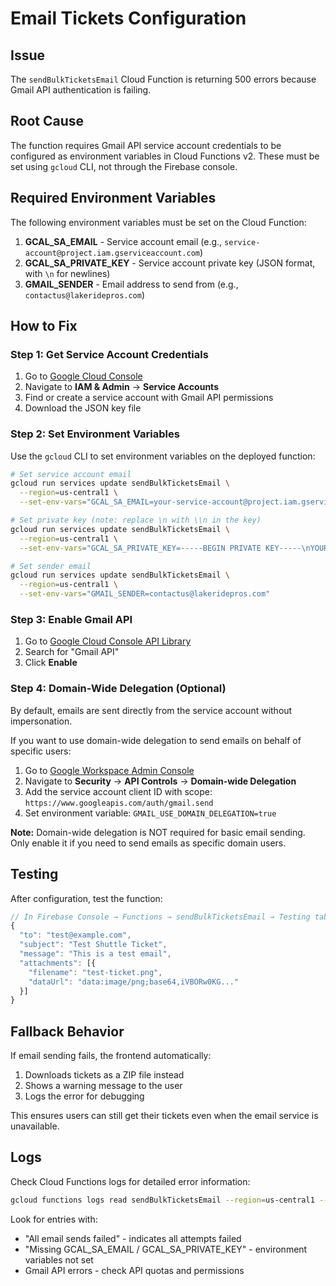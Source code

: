 # Email Tickets Configuration

## Issue
The `sendBulkTicketsEmail` Cloud Function is returning 500 errors because Gmail API authentication is failing.

## Root Cause
The function requires Gmail API service account credentials to be configured as environment variables in Cloud Functions v2. These must be set using `gcloud` CLI, not through the Firebase console.

## Required Environment Variables

The following environment variables must be set on the Cloud Function:

1. **GCAL_SA_EMAIL** - Service account email (e.g., `service-account@project.iam.gserviceaccount.com`)
2. **GCAL_SA_PRIVATE_KEY** - Service account private key (JSON format, with `\n` for newlines)
3. **GMAIL_SENDER** - Email address to send from (e.g., `contactus@lakeridepros.com`)

## How to Fix

### Step 1: Get Service Account Credentials
1. Go to [Google Cloud Console](https://console.cloud.google.com)
2. Navigate to **IAM & Admin** → **Service Accounts**
3. Find or create a service account with Gmail API permissions
4. Download the JSON key file

### Step 2: Set Environment Variables
Use the `gcloud` CLI to set environment variables on the deployed function:

```bash
# Set service account email
gcloud run services update sendBulkTicketsEmail \
  --region=us-central1 \
  --set-env-vars="GCAL_SA_EMAIL=your-service-account@project.iam.gserviceaccount.com"

# Set private key (note: replace \n with \\n in the key)
gcloud run services update sendBulkTicketsEmail \
  --region=us-central1 \
  --set-env-vars="GCAL_SA_PRIVATE_KEY=-----BEGIN PRIVATE KEY-----\nYOUR_KEY_HERE\n-----END PRIVATE KEY-----"

# Set sender email
gcloud run services update sendBulkTicketsEmail \
  --region=us-central1 \
  --set-env-vars="GMAIL_SENDER=contactus@lakeridepros.com"
```

### Step 3: Enable Gmail API
1. Go to [Google Cloud Console API Library](https://console.cloud.google.com/apis/library)
2. Search for "Gmail API"
3. Click **Enable**

### Step 4: Domain-Wide Delegation (Optional)
By default, emails are sent directly from the service account without impersonation.

If you want to use domain-wide delegation to send emails on behalf of specific users:

1. Go to [Google Workspace Admin Console](https://admin.google.com)
2. Navigate to **Security** → **API Controls** → **Domain-wide Delegation**
3. Add the service account client ID with scope: `https://www.googleapis.com/auth/gmail.send`
4. Set environment variable: `GMAIL_USE_DOMAIN_DELEGATION=true`

**Note:** Domain-wide delegation is NOT required for basic email sending. Only enable it if you need to send emails as specific domain users.

## Testing
After configuration, test the function:

```javascript
// In Firebase Console → Functions → sendBulkTicketsEmail → Testing tab
{
  "to": "test@example.com",
  "subject": "Test Shuttle Ticket",
  "message": "This is a test email",
  "attachments": [{
    "filename": "test-ticket.png",
    "dataUrl": "data:image/png;base64,iVBORw0KG..."
  }]
}
```

## Fallback Behavior
If email sending fails, the frontend automatically:
1. Downloads tickets as a ZIP file instead
2. Shows a warning message to the user
3. Logs the error for debugging

This ensures users can still get their tickets even when the email service is unavailable.

## Logs
Check Cloud Functions logs for detailed error information:
```bash
gcloud functions logs read sendBulkTicketsEmail --region=us-central1 --limit=50
```

Look for entries with:
- "All email sends failed" - indicates all attempts failed
- "Missing GCAL_SA_EMAIL / GCAL_SA_PRIVATE_KEY" - environment variables not set
- Gmail API errors - check API quotas and permissions

